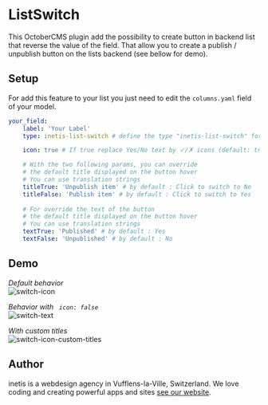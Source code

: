 # ListSwitch
This OctoberCMS plugin add the possibility to create button in backend list that reverse the value of the field.
That allow you to create a publish / unpublish button on the lists backend (see bellow for demo).

## Setup
For add this feature to your list you just need to edit the `columns.yaml` field of your model.
```yaml
your_field:
    label: 'Your Label'
    type: inetis-list-switch # define the type "inetis-list-switch" for create a button

    icon: true # If true replace Yes/No text by ✓/✗ icons (default: true)

    # With the two following params, you can override 
    # the default title displayed on the button hover 
    # You can use translation strings
    titleTrue: 'Unpublish item' # by default : Click to switch to No
    titleFalse: 'Publish item' # by default : Click to switch to Yes
    
    # For override the text of the button
    # the default title displayed on the button hover
    # You can use translation strings
    textTrue: 'Published' # by default : Yes
    textFalse: 'Unpublished' # by default : No
```

## Demo
*Default behavior*  
![switch-icon](https://cloud.githubusercontent.com/assets/12028540/23846134/2e0245c8-07cc-11e7-82a6-c5c0c940b453.gif)

*Behavior with ` icon: false`*  
![switch-text](https://cloud.githubusercontent.com/assets/12028540/23846200/a88ac8c4-07cc-11e7-89fd-ccb61a701b82.gif)

*With custom titles*  
![switch-icon-custom-titles](https://cloud.githubusercontent.com/assets/12028540/23846367/69e1f89e-07cd-11e7-9f8b-943aa9301464.gif)

## Author
inetis is a webdesign agency in Vufflens-la-Ville, Switzerland. We love coding and creating powerful apps and sites  [see our website](https://inetis.ch).
